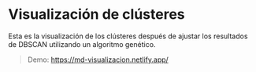# Visualización de clústeres

Esta es la visualización de los clústeres después de ajustar los resultados de
DBSCAN utilizando un algoritmo genético.


> Demo: https://md-visualizacion.netlify.app/
